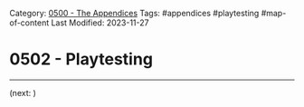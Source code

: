 Category: [0500 - The Appendices](../0500%20-%20The%20Appendices.md)
Tags: #appendices #playtesting #map-of-content 
Last Modified: 2023-11-27

# 0502 - Playtesting



****

(next: )